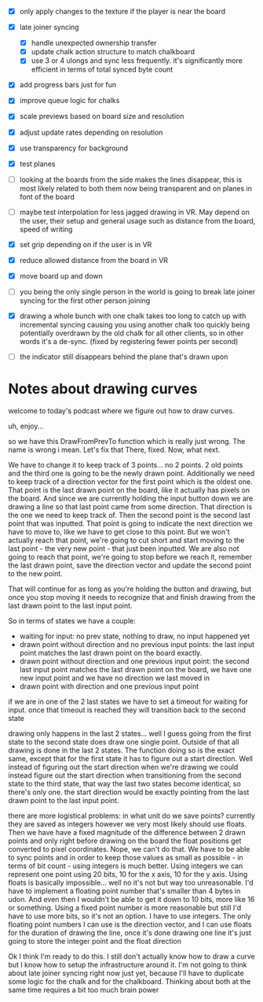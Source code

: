 
<!-- cSpell:ignore ulongs -->

- [x] only apply changes to the texture if the player is near the board
- [x] late joiner syncing
  - [x] handle unexpected ownership transfer
  - [x] update chalk action structure to match chalkboard
  - [x] use 3 or 4 ulongs and sync less frequently. it's significantly more efficient in terms of total synced byte count
- [x] add progress bars just for fun
- [x] improve queue logic for chalks
- [x] scale previews based on board size and resolution
- [x] adjust update rates depending on resolution
- [x] use transparency for background
- [x] test planes
- [ ] looking at the boards from the side makes the lines disappear, this is most likely related to both them now being transparent and on planes in font of the board
- [ ] maybe test interpolation for less jagged drawing in VR. May depend on the user, their setup and general usage such as distance from the board, speed of writing
- [x] set grip depending on if the user is in VR
- [x] reduce allowed distance from the board in VR
- [x] move board up and down
- [ ] you being the only single person in the world is going to break late joiner syncing for the first other person joining
- [x] drawing a whole bunch with one chalk takes too long to catch up with incremental syncing causing you using another chalk too quickly being potentially overdrawn by the old chalk for all other clients, so in other words it's a de-sync. (fixed by registering fewer points per second)
- [ ] the indicator still disappears behind the plane that's drawn upon



# Notes about drawing curves

welcome to today's podcast where we figure out how to draw curves.

uh, enjoy...

so we have this DrawFromPrevTo function which is really just wrong. The name is wrong i mean. Let's fix that
There, fixed. Now, what next.

We have to change it to keep track of 3 points... no 2 points. 2 old points and the third one is going to be the newly drawn point. Additionally we need to keep track of a direction vector for the first point which is the oldest one. That point is the last drawn point on the board, like it actually has pixels on the board. And since we are currently holding the input button down we are drawing a line so that last point came from some direction. That direction is the one we need to keep track of. Then the second point is the second last point that was inputted. That point is going to indicate the next direction we have to move to, like we have to get close to this point. But we won't actually reach that point, we're going to cut short and start moving to the last point - the very new point - that just been inputted. We are also not going to reach that point, we're going to stop before we reach it, remember the last drawn point, save the direction vector and update the second point to the new point.

That will continue for as long as you're holding the button and drawing, but once you stop moving it needs to recognize that and finish drawing from the last drawn point to the last input point.

So in terms of states we have a couple:
- waiting for input: no prev state, nothing to draw, no input happened yet
- drawn point without direction and no previous input points: the last input point matches the last drawn point on the board exactly.
- drawn point without direction and one previous input point: the second last input point matches the last drawn point on the board, we have one new input point and we have no direction we last moved in
- drawn point with direction and one previous input point

if we are in one of the 2 last states we have to set a timeout for waiting for input. once that timeout is reached they will transition back to the second state

drawing only happens in the last 2 states... well I guess going from the first state to the second state does draw one single point. Outside of that all drawing is done in the last 2 states. The function doing so is the exact same, except that for the first state it has to figure out a start direction. Well instead of figuring out the start direction when we're drawing we could instead figure out the start direction when transitioning from the second state to the third state, that way the last two states become identical, so there's only one. the start direction would be exactly pointing from the last drawn point to the last input point.

there are more logistical problems: in what unit do we save points? currently they are saved as integers however we very most likely should use floats. Then we have have a fixed magnitude of the difference between 2 drawn points and only right before drawing on the board the float positions get converted to pixel coordinates. Nope, we can't do that. We have to be able to sync points and in order to keep those values as small as possible - in terms of bit count - using integers is much better. Using integers we can represent one point using 20 bits, 10 for the x axis, 10 for the y axis. Using floats is basically impossible... well no it's not but way too unreasonable. I'd have to implement a floating point number that's smaller than 4 bytes in udon. And even then I wouldn't be able to get it down to 10 bits, more like 16 or something. Using a fixed point number is more reasonable but still I'd have to use more bits, so it's not an option. I have to use integers. The only floating point numbers I can use is the direction vector, and I can use floats for the duration of drawing the line, once it's done drawing one line it's just going to store the integer point and the float direction

Ok I think I'm ready to do this. I still don't actually know how to draw a curve but I know how to setup the infrastructure around it.
I'm not going to think about late joiner syncing right now just yet, because I'll have to duplicate some logic for the chalk and for the chalkboard. Thinking about both at the same time requires a bit too much brain power
